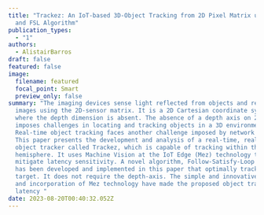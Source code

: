 ```yaml
---
title: "Trackez: An IoT-based 3D-Object Tracking from 2D Pixel Matrix using Mez
  and FSL Algorithm"
publication_types:
  - "1"
authors:
  - AlistairBarros
draft: false
featured: false
image:
  filename: featured
  focal_point: Smart
  preview_only: false
summary: "The imaging devices sense light reflected from objects and reconstruct
  images using the 2D-sensor matrix. It is a 2D Cartesian coordinate system
  where the depth dimension is absent. The absence of a depth axis on 2D images
  imposes challenges in locating and tracking objects in a 3D environment.
  Real-time object tracking faces another challenge imposed by network latency.
  This paper presents the development and analysis of a real-time, real-world
  object tracker called Trackez, which is capable of tracking within the top
  hemisphere. It uses Machine Vision at the IoT Edge (Mez) technology to
  mitigate latency sensitivity. A novel algorithm, Follow-Satisfy-Loop (FSL),
  has been developed and implemented in this paper that optimally tracks the
  target. It does not require the depth-axis. The simple and innovative design
  and incorporation of Mez technology have made the proposed object tracker a
  latency "
date: 2023-08-20T00:40:32.052Z
---
```

